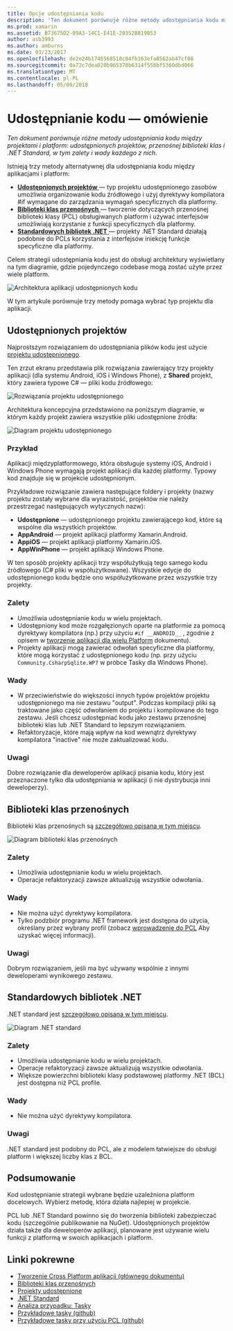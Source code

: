 ```yaml
---
title: Opcje udostępniania kodu
description: 'Ten dokument porównuje różne metody udostępniania kodu między projektami i platform: udostępnionych projektów, przenośnej biblioteki klas i .NET Standard, w tym zalety i wady każdego z nich.'
ms.prod: xamarin
ms.assetid: B73675D2-09A3-14C1-E41E-20352B819B53
author: asb3993
ms.author: amburns
ms.date: 03/23/2017
ms.openlocfilehash: de2e24b1746568510c84fb163efa8562ab47cf00
ms.sourcegitcommit: 0a72c7dea020b965378b6314f558bf5360dbd066
ms.translationtype: MT
ms.contentlocale: pl-PL
ms.lasthandoff: 05/09/2018
---
```

# <a name="sharing-code-overview"></a>Udostępnianie kodu — omówienie

_Ten dokument porównuje różne metody udostępniania kodu między projektami i platform: udostępnionych projektów, przenośnej biblioteki klas i .NET Standard, w tym zalety i wady każdego z nich._

Istnieją trzy metody alternatywnej dla udostępniania kodu między aplikacjami i platform:

-   [**Udostępnionych projektów** ](#Shared_Projects) — typ projektu udostępnionego zasobów umożliwia organizowanie kodu źródłowego i użyj dyrektywy kompilatora #if wymagane do zarządzania wymagań specyficznych dla platformy.
-   [**Biblioteki klas przenośnych** ](#Portable_Class_Libraries) — tworzenie dotyczących przenośnej biblioteki klasy (PCL) obsługiwanych platform i używać interfejsów umożliwiają korzystanie z funkcji specyficznych dla platformy.
-   [**Standardowych bibliotek .NET** ](#Net_Standard) — projekty .NET Standard działają podobnie do PCLs korzystania z interfejsów iniekcję funkcje specyficzne dla platformy.

Celem strategii udostępniania kodu jest do obsługi architektury wyświetlany na tym diagramie, gdzie pojedynczego codebase mogą zostać użyte przez wiele platform.

 ![](code-sharing-images/conceptualarchitecture.png "Architektura aplikacji udostępnionych kodu")

W tym artykule porównuje trzy metody pomaga wybrać typ projektu dla aplikacji.

<a name="Shared_Projects" />

## <a name="shared-projects"></a>Udostępnionych projektów

Najprostszym rozwiązaniem do udostępniania plików kodu jest użycie [projektu udostępnionego](~/cross-platform/app-fundamentals/shared-projects.md).

Ten zrzut ekranu przedstawia plik rozwiązania zawierający trzy projekty aplikacji (dla systemu Android, iOS i Windows Phone), z **Shared** projekt, który zawiera typowe C# — pliki kodu źródłowego:

 ![](code-sharing-images/sharedsolution.png "Rozwiązania projektu udostępnionego")

Architektura koncepcyjna przedstawiono na poniższym diagramie, w którym każdy projekt zawiera wszystkie pliki udostępnione źródła:

 ![](code-sharing-images/sharedassetproject.png "Diagram projektu udostępnionego")


### <a name="example"></a>Przykład

Aplikacji międzyplatformowego, która obsługuje systemy iOS, Android i Windows Phone wymagają projekt aplikacji dla każdej platformy. Typowy kod znajduje się w projekcie udostępnionym.

Przykładowe rozwiązanie zawiera następujące foldery i projekty (nazwy projektu zostały wybrane dla wyrazistość, projektów nie należy przestrzegać następujących wytycznych nazw):

-   **Udostępnione** — udostępnionego projektu zawierającego kod, które są wspólne dla wszystkich projektów.
-   **AppAndroid** — projekt aplikacji platformy Xamarin.Android.
-   **AppiOS** — projekt aplikacji platformy Xamarin.iOS.
-   **AppWinPhone** — projekt aplikacji Windows Phone.


W ten sposób projekty aplikacji trzy współużytkują tego samego kodu źródłowego (C# pliki w współużytkowane). Wszystkie edycje do udostępnionego kodu będzie ono współużytkowane przez wszystkie trzy projekty.


### <a name="benefits"></a>Zalety

-  Umożliwia udostępnianie kodu w wielu projektach.
-  Udostępniony kod może rozgałęzionych oparte na platformie za pomocą dyrektywy kompilatora (np.) przy użyciu `#if __ANDROID__` , zgodnie z opisem w [tworzenie aplikacji dla wielu Platform](~/cross-platform/app-fundamentals/building-cross-platform-applications/index.md) dokumentu).
-  Projekty aplikacji mogą zawierać odwołań specyficzne dla platformy, które mogą korzystać z udostępnionego kodu (np. przy użyciu `Community.CsharpSqlite.WP7` w próbce Tasky dla Windows Phone).



### <a name="disadvantages"></a>Wady

-  W przeciwieństwie do większości innych typów projektów projektu udostępnionego ma nie zestawu "output". Podczas kompilacji pliki są traktowane jako część odwołaniem do projektu i kompilowane do tego zestawu. Jeśli chcesz udostępniać kodu jako zestawu przenośnej biblioteki klas lub .NET Standard to lepszym rozwiązaniem.
-  Refaktoryzacje, które mają wpływ na kod wewnątrz dyrektywy kompilatora "inactive" nie może zaktualizować kodu.


 <a name="Shared_Remarks" />

### <a name="remarks"></a>Uwagi

Dobre rozwiązanie dla deweloperów aplikacji pisania kodu, który jest przeznaczone tylko dla udostępniania w aplikacji (i nie dystrybucja inni deweloperzy).

 <a name="Portable_Class_Libraries" />


## <a name="portable-class-libraries"></a>Biblioteki klas przenośnych


Biblioteki klas przenośnych są [szczegółowo opisana w tym miejscu](~/cross-platform/app-fundamentals/pcl.md).

 ![](code-sharing-images/portableclasslibrary.png "Diagram biblioteki klas przenośnych")


### <a name="benefits"></a>Zalety

-  Umożliwia udostępnianie kodu w wielu projektach.
-  Operacje refaktoryzacji zawsze aktualizują wszystkie odwołania.


### <a name="disadvantages"></a>Wady

-  Nie można użyć dyrektywy kompilatora.
-  Tylko podzbiór programu .NET framework jest dostępna do użycia, określany przez wybrany profil (zobacz [wprowadzenie do PCL](~/cross-platform/app-fundamentals/pcl.md) Aby uzyskać więcej informacji).


### <a name="remarks"></a>Uwagi

Dobrym rozwiązaniem, jeśli ma być używany wspólnie z innymi deweloperami wynikowego zestawu.



<a name="Net_Standard" />

## <a name="net-standard-libraries"></a>Standardowych bibliotek .NET

.NET standard jest [szczegółowo opisana w tym miejscu](~/cross-platform/app-fundamentals/net-standard.md).

![](code-sharing-images/netstandard.png "Diagram .NET standard")

### <a name="benefits"></a>Zalety

-  Umożliwia udostępnianie kodu w wielu projektach.
-  Operacje refaktoryzacji zawsze aktualizują wszystkie odwołania.
-  Większe powierzchni biblioteki klasy podstawowej platformy .NET (BCL) jest dostępna niż PCL profile.

### <a name="disadvantages"></a>Wady

 -  Nie można użyć dyrektywy kompilatora.

### <a name="remarks"></a>Uwagi

.NET standard jest podobny do PCL, ale z modelem łatwiejsze do obsługi platform i większej liczby klas z BCL.



## <a name="summary"></a>Podsumowanie

Kod udostępnianie strategii wybrane będzie uzależniona platform docelowych. Wybierz metodę, która działa najlepiej w projekcie.

PCL lub .NET Standard powinno się do tworzenia biblioteki zabezpieczać kodu (szczególnie publikowanie na NuGet). Udostępnionych projektów działa także dla deweloperów aplikacji, planowane jest używanie wielu funkcji z platformą w swoich aplikacjach i platform.


## <a name="related-links"></a>Linki pokrewne

- [Tworzenie Cross Platform aplikacji (głównego dokumentu)](~/cross-platform/app-fundamentals/building-cross-platform-applications/index.md)
- [Biblioteki klas przenośnych](~/cross-platform/app-fundamentals/pcl.md)
- [Projekty udostępnione](~/cross-platform/app-fundamentals/shared-projects.md)
- [.NET Standard](~/cross-platform/app-fundamentals/net-standard.md)
- [Analiza przypadku: Tasky](~/cross-platform/app-fundamentals/building-cross-platform-applications/case-study-tasky.md)
- [Przykładowe tasky (github)](https://github.com/xamarin/mobile-samples/tree/master/Tasky)
- [Przykładowe tasky przy użyciu PCL (github)](https://github.com/xamarin/mobile-samples/tree/master/TaskyPortable)
